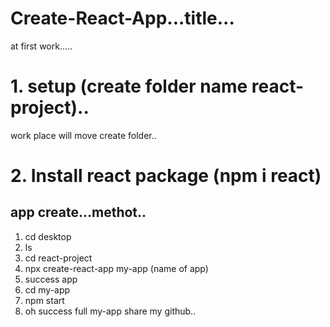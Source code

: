 # Create-React-App...title...
at first work.....
#  1. setup  (create folder name react-project)..
work place will move create folder.. 
# 2. Install react package (npm i react)
## app create...methot..
1. cd desktop
2. ls
3. cd react-project
4. npx create-react-app my-app (name of app)
5. success app
6. cd my-app
7. npm start
8. oh success full my-app share my github..
